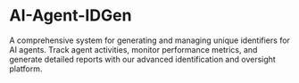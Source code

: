# AI-Agent-IDGen
A comprehensive system for generating and managing unique identifiers for AI agents. Track agent activities, monitor performance metrics, and generate detailed reports with our advanced identification and oversight platform.
